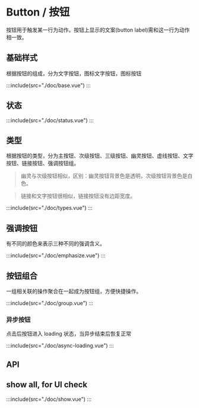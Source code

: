 <style lang="scss">
  .demo-button{
    .wd-btn + .wd-btn{
      margin-left: 10px;
    }
  }
  
  .demo-btn-group {
    text-align: left;
    display: flex;
    align-items: center;
    justify-content: space-around;
    .wd-btn + .wd-btn{
      margin-left: 0px;
    }
  }
  

 
</style>

# Button / 按钮

按钮用于触发某一行为动作。按钮上显示的文案(button label)需和这一行为动作相一致。

## 基础样式

根据按钮的组成，分为文字按钮，图标文字按钮，图标按钮

:::include(src="./doc/base.vue")
:::

## 状态

:::include(src="./doc/status.vue")
:::

## 类型

根据按钮的类型，分为主按钮、次级按钮、三级按钮、幽灵按钮、虚线按钮、文字按钮、链接按钮、强调按钮组。

> 幽灵与次级按钮相似，区别：幽灵按钮背景色是透明，次级按钮背景色是白色。

> 链接和文字按钮很相似，链接按钮没有边距宽度。

:::include(src="./doc/types.vue")
:::

## 强调按钮

有不同的颜色来表示三种不同的强调含义。

:::include(src="./doc/emphasize.vue")
:::

## 按钮组合

一组相关联的操作聚合在一起成为按钮组，方便快捷操作。

:::include(src="./doc/group.vue")
:::

<!-- > 文字按钮的形式和链接的形式非常像但用法不同,请参考 [链接/Link <i class="wdicon wdicon-link-o"></i>](/components/link) -->

### 异步按钮

点击后按钮进入 loading 状态，当异步结束后恢复正常

:::include(src="./doc/async-loading.vue")
:::

## API

<api-doc name="Button" :doc="require('./api.json')"></api-doc>

## show all, for UI check

:::include(src="./doc/show.vue")
:::
